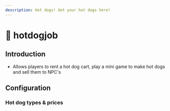 ```yaml
---
description: Hot dogs! Get your hot dogs here!
---
```


# 🌭 hotdogjob

## Introduction

* Allows players to rent a hot dog cart, play a mini game to make hot dogs and sell them to NPC's




## Configuration





### Hot dog types & prices

